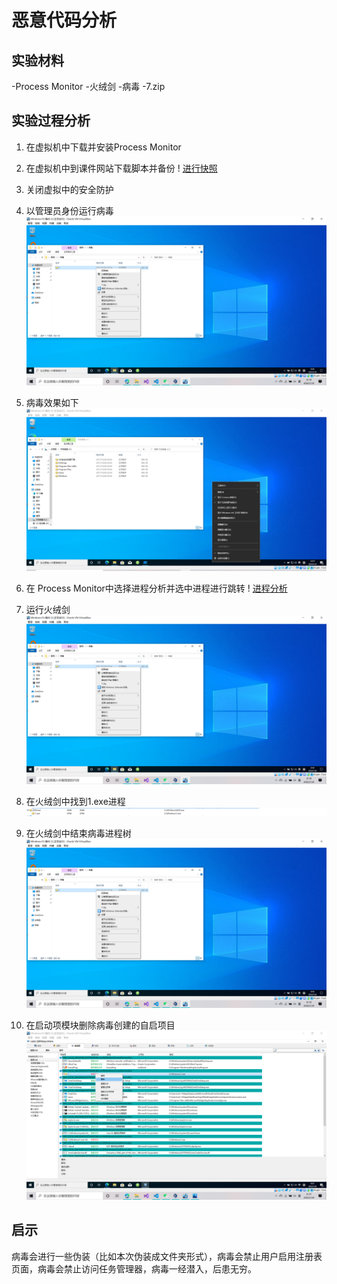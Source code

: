 # 恶意代码分析

## 实验材料
-Process Monitor
-火绒剑
-病毒
-7.zip

## 实验过程分析
1. 在虚拟机中下载并安装Process Monitor

2. 在虚拟机中到课件网站下载脚本并备份
! [进行快照](images/1.png)

3. 关闭虚拟中的安全防护

4. 以管理员身份运行病毒
![运行病毒](images/2.png)

5. 病毒效果如下
![运行效果](images/3.png)

6. 在 Process Monitor中选择进程分析并选中进程进行跳转
! [进程分析](images/4.png)

7. 运行火绒剑
![火绒剑运行](images/6.png)

8. 在火绒剑中找到1.exe进程
![火绒剑中进程](images/5.png)

9. 在火绒剑中结束病毒进程树
![结束进程树](images/7.png)

10. 在启动项模块删除病毒创建的自启项目
![在启动项模块删除病毒创建的自启项目](images/8.png)

## 启示
病毒会进行一些伪装（比如本次伪装成文件夹形式），病毒会禁止用户启用注册表页面，病毒会禁止访问任务管理器，病毒一经潜入，后患无穷。